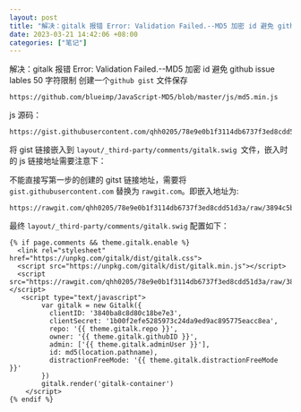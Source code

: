 ```yaml
---
layout: post
title: "解决：gitalk 报错 Error: Validation Failed.--MD5 加密 id 避免 github issue lables 50 字符限制"
date: 2023-03-21 14:42:06 +08:00
categories: ["笔记"]
---
```


<p>解决：gitalk 报错 Error: Validation Failed.--MD5 加密 id 避免 github issue lables 50 字符限制
创建一个<code>github gist</code> 文件保存</p>
<pre><code>https://github.com/blueimp/JavaScript-MD5/blob/master/js/md5.min.js</code></pre>
<p>js 源码：</p>
<pre><code>https://gist.githubusercontent.com/qhh0205/78e9e0b1f3114db6737f3ed8cdd51d3a/raw/3894c5be5aa2378336b1f5ee0f296fa0b22d06e9/md5.min.js</code></pre>
<p>将 gist 链接嵌入到 <code>layout/_third-party/comments/gitalk.swig </code>文件，嵌入时的 js 链接地址需要注意下：</p>
<p>不能直接写第一步的创建的 gitst 链接地址，需要将 <code>gist.githubusercontent.com</code> 替换为 <code>rawgit.com</code>。即嵌入地址为:</p>
<pre><code>https://rawgit.com/qhh0205/78e9e0b1f3114db6737f3ed8cdd51d3a/raw/3894c5be5aa2378336b1f5ee0f296fa0b22d06e9/md5.min.js</code></pre>
<p>最终 <code>layout/_third-party/comments/gitalk.swig</code> 配置如下：</p>
<pre><code class="language-JS">{% if page.comments &amp;&amp; theme.gitalk.enable %}
  &lt;link rel=&quot;stylesheet&quot; href=&quot;https://unpkg.com/gitalk/dist/gitalk.css&quot;&gt;
  &lt;script src=&quot;https://unpkg.com/gitalk/dist/gitalk.min.js&quot;&gt;&lt;/script&gt;
  &lt;script src=&quot;https://rawgit.com/qhh0205/78e9e0b1f3114db6737f3ed8cdd51d3a/raw/3894c5be5aa2378336b1f5ee0f296fa0b22d06e9/md5.min.js&quot;&gt;&lt;/script&gt;
   &lt;script type=&quot;text/javascript&quot;&gt;
        var gitalk = new Gitalk({
          clientID: &#039;3840ba8c8d80c18be7e3&#039;,
          clientSecret: &#039;1b00f2efe5285973c24da9ed9ac895775eacc8ea&#039;,
          repo: &#039;{{ theme.gitalk.repo }}&#039;,
          owner: &#039;{{ theme.gitalk.githubID }}&#039;,
          admin: [&#039;{{ theme.gitalk.adminUser }}&#039;],
          id: md5(location.pathname),
          distractionFreeMode: &#039;{{ theme.gitalk.distractionFreeMode }}&#039;
        })
        gitalk.render(&#039;gitalk-container&#039;)
    &lt;/script&gt;
{% endif %}</code></pre>